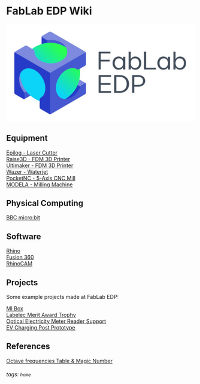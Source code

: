 # FabLab EDP Wiki

![](https://github.com/fablabedp/fablabedp-wiki/raw/main/images/logo_FabLabEDP.jpg)  

## Equipment

[Epilog - Laser Cutter](/bK3IQapXSNus00QLVzhfng)  
[Raise3D - FDM 3D Printer](/ZiNEyIXsTxKH77LgdRgBSQ)  
[Ultimaker - FDM 3D Printer](/nPqQO5LjTHyay5aVmgNaNA)  
[Wazer - Waterjet](/VNoGNHg7T7-jaMRw5cHMLg)  
[PocketNC - 5-Axis CNC Mill](/At8s9zA6SvmKLbq2dSJsJA)  
[MODELA - Milling Machine](/GyHHX3G2QGCKusi0StYiDw)  

## Physical Computing

[BBC micro:bit](/2hb61PNfSKuB99wGxJ_tlg)  

## Software

[Rhino](/tCvX9WtMQC6qvMej3XqHrg)  
[Fusion 360](/FOwa3nhXSMiPV9NTFkAKfQ)  
[RhinoCAM](/9t6vNi0jRWaROzyPzBqpiA)  

## Projects

Some example projects made at FabLab EDP:  

[MI Box](/mkzM133XQOWSNcFCu4bKJw)  
[Labelec Merit Award Trophy](/u7J3w7JkT9G52xjEGhgkmw)  
[Optical Electricity Meter Reader Support](/Mk6_u3fITQqvX--ZPVDpag)  
[EV Charging Post Prototype](/ojdOPVOqSTmU2TUt0Y3nIw)  

## References

[Octave frequencies Table & Magic Number](/yE9C_LLZRUayCmlIRdXN4g)  


###### tags: `home`